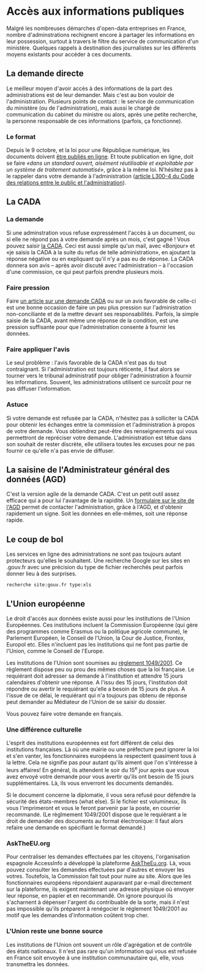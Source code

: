 # Accès aux informations publiques

Malgré les nombreuses démarches d'open-data entreprises en France, nombre d'adminstrations rechignent encore à partager les informations en leur possession, surtout à travers le filtre du service de communication d'un ministère. Quelques rappels à destination des journalistes sur les différents moyens existants pour accéder à ces documents. 

## La demande directe

Le meilleur moyen d'avoir accès à des informations de la part des administrations est de leur demander. Mais c'est au bon vouloir de l'administration. Plusieurs points de contact : le service de communication du ministère (ou de l'administration), mais aussi le chargé de communication du cabinet du ministre ou alors, après une petite recherche, la personne responsable de ces informations (parfois, ça fonctionne).

### Le format

Depuis le 9 octobre, et la loi pour une République numérique, les documents doivent [être publiés en ligne](https://www.legifrance.gouv.fr/affichCodeArticle.do?idArticle=LEGIARTI000033218942&cidTexte=LEGITEXT000031366350). Et toute publication en ligne, doit se faire _«dans un standard ouvert, aisément réutilisable et exploitable par un système de traitement automatisé»_, grâce à la même loi. N'hésitez pas à le rappeler dans votre demande à l'administration ([article L300-4 du Code des relations entre le public et l'administration](https://www.legifrance.gouv.fr/affichCodeArticle.do?cidTexte=LEGITEXT000031366350&idArticle=LEGIARTI000033205519)).

## La CADA

### La demande

Si une adminstration vous refuse expressément l'accès à un document, ou si elle ne répond pas à votre demande après un mois, c'est gagné ! Vous pouvez saisir [la CADA](http://www.cada.fr/). Ceci est aussi simple qu'un mail, avec «Bonjour» et «je saisis la CADA à la suite du refus de telle administration», en ajoutant la réponse négative ou en expliquant qu'il n'y a pas eu de réponse. La CADA donnera son avis – après avoir discuté avec l'administration – à l'occasion d'une commission, ce qui peut parfois prendre plusieurs mois. 

### Faire pression

Faire [un article sur une demande CADA](http://emploi.blog.lemonde.fr/2013/06/17/le-monde-depose-un-recours-pour-obtenir-des-chiffres-de-pole-emploi/) ou sur un avis favorable de celle-ci est une bonne occasion de faire un peu plus pression sur l'administration non-conciliante et de la mettre devant ses responsabilités. Parfois, la simple saisie de la CADA, avant même une réponse de la condition, est une pression suffisante pour que l'administration consente à fournir les données.

### Faire appliquer l'avis

Le seul problème : l'avis favorable de la CADA n'est pas du tout contraignant. Si l'administration est toujours réticente, il faut alors se tourner vers le tribunal administratif pour obliger l'administration à fournir les informations. Souvent, les administrations utilisent ce surcoût pour ne pas diffuser l'information. 

### Astuce

Si votre demande est refusée par la CADA, n'hésitez pas à solliciter la CADA pour obtenir les échanges entre la commission et l'administration à propos de votre demande. Vous obtiendrez peut-être des renseignements qui vous permettront de repréciser votre demande. L'administration est tétue dans son souhait de rester discrète, elle utilisera toutes les excuses pour ne pas fournir ce qu'elle n'a pas envie de diffuser.

## La saisine de l'Administrateur général des données (AGD)

C'est la version agile de la demande CADA. C'est un petit outil assez efficace qui a pour lui l'avantage de la rapidité. Un [formulaire sur le site de l'AGD](https://agd.data.gouv.fr/saisines-de-lagd/formulaire-de-saisine/) permet de contacter l'administration, grâce à l'AGD, et d'obtenir rapidement un signe. Soit les données en elle-mêmes, soit une réponse rapide.

## Le coup de bol

Les services en ligne des administrations ne sont pas toujours autant protecteurs qu'elles le souhaitent. Une recherche Google sur les sites en .gouv.fr avec une précision du type de fichier recherchés peut parfois donner lieu à des surprises.

```
recherche site:gouv.fr type:xls
```

## L'Union européenne

Le droit d'accès aux données existe aussi pour les institutions de l'Union Européennes. Ces institutions incluent la Commission Européenne (qui gère des programmes comme Erasmus ou la politique agricole commune), le Parlement Européen, le Conseil de l'Union, la Cour de Justice, Frontex, Europol etc. Elles n'incluent pas les institutions qui ne font pas partie de l'Union, comme le Conseil de l'Europe.

Les institutions de l'Union sont soumises au [règlement 1049/2001](http://www.europarl.europa.eu/RegData/PDF/r1049_fr.pdf). Ce règlement dispose peu ou prou des mêmes choses que la loi française. Le requiérant doit adresser sa demande à l'institution et attendre 15 jours calendaires d'obtenir une réponse. A l'issu des 15 jours, l'institution doit répondre ou avertir le requiérant qu'elle a besoin de 15 jours de plus. A l'issue de ce délai, le requiérant qui n'a toujours pas obtenu de réponse peut demander au Médiateur de l'Union de se saisir du dossier.

Vous pouvez faire votre demande en français.

### Une différence culturelle

L'esprit des institutions européennes est fort différent de celui des institutions françaises. Là où une mairie ou une préfecture peut ignorer la loi et s'en vanter, les fonctionnaires européens la respectent quasiment tous à la lettre. Cela ne signifie pas pour autant qu'ils aiment que l'on s'intéresse à leurs affaires! En général, ils attendent le soir du 15<sup>e</sup> jour après que vous avez envoyé votre demande pour vous avertir qu'ils ont besoin de 15 jours supplémentaires. Là, ils vous enverront les documents demandés. 

Si le document concerne la diplomatie, il vous sera refusé pour défendre la sécurité des états-membres (what else). Si le fichier est volumineux, ils vous l'imprimeront et vous le feront parvenir par la poste, en courrier recommandé. (Le règlmement 1049/2001 dispose que le requiérant a le droit de demander des documents au format électronique: Il faut alors refaire une demande en spécifiant le format demandé.)

### AskTheEU.org

Pour centraliser les demandes effectuées par les citoyens, l'organisation espagnole AccessInfo a développé la plateforme [AskTheEu.org](https://www.asktheeu.org/). Là, vous pouvez consulter les demandes effectuées par d'autres et envoyer les votres. Toutefois, la Commission fait tout pour nuire au site. Alors que les fonctionnaires européens répondaient auparavant par e-mail directement sur la plateforme, ils exigent maintenant une adresse physique où envoyer leur réponse, en papier et en recommandé. On ignore pourquoi ils s'acharnent à dépenser l'argent du contribuable de la sorte, mais il n'est pas impossible qu'ils préparent à renégocier le réglement 1049/2001 au motif que les demandes d'information coûtent trop cher.

### L'Union reste une bonne source

Les institutions de l'Union ont souvent un rôle d'agrégation et de contrôle des états nationaux. Il n'est pas rare qu'un information qui vous est refusée en France soit envoyée à une institution communautaire qui, elle, vous transmettra les données.